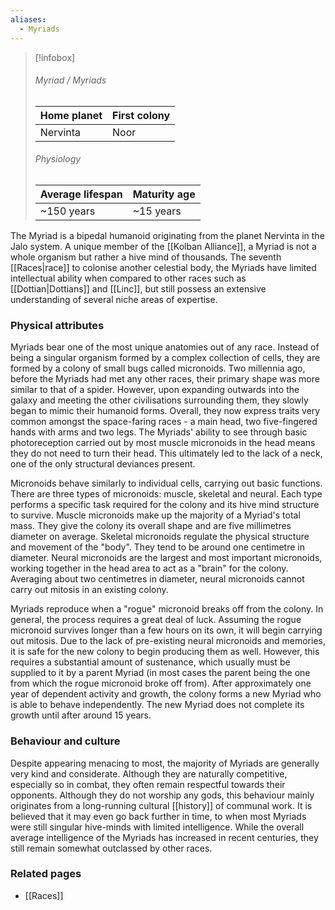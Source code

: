 ```yaml
---
aliases:
  - Myriads
---
```


> [!infobox]
> ###### Myriad / Myriads
> | Home planet | First colony |
> | ----- | -----|
> | Nervinta | Noor |
> ###### Physiology
> | Average lifespan | Maturity age |
> | ----- | ----- |
> | ~150 years | ~15 years |

The Myriad is a bipedal humanoid originating from the planet Nervinta in the Jalo system. A unique member of the [[Kolban Alliance]], a Myriad is not a whole organism but rather a hive mind of thousands. The seventh [[Races|race]] to colonise another celestial body, the Myriads have limited intellectual ability when compared to other races such as [[Dottian|Dottians]] and [[Linc]], but still possess an extensive understanding of several niche areas of expertise.


### Physical attributes

Myriads bear one of the most unique anatomies out of any race. Instead of being a singular organism formed by a complex collection of cells, they are formed by a colony of small bugs called micronoids. Two millennia ago, before the Myriads had met any other races, their primary shape was more similar to that of a spider. However, upon expanding outwards into the galaxy and meeting the other civilisations surrounding them, they slowly began to mimic their humanoid forms. Overall, they now express traits very common amongst the space-faring races - a main head, two five-fingered hands with arms and two legs. The Myriads' ability to see through basic photoreception carried out by most muscle micronoids in the head means they do not need to turn their head. This ultimately led to the lack of a neck, one of the only structural deviances present.

Micronoids behave similarly to individual cells, carrying out basic functions. There are three types of micronoids: muscle, skeletal and neural. Each type performs a specific task required for the colony and its hive mind structure to survive. Muscle micronoids make up the majority of a Myriad's total mass. They give the colony its overall shape and are five millimetres diameter on average. Skeletal micronoids regulate the physical structure and movement of the "body". They tend to be around one centimetre in diameter. Neural micronoids are the largest and most important micronoids, working together in the head area to act as a "brain" for the colony. Averaging about two centimetres in diameter, neural micronoids cannot carry out mitosis in an existing colony.

Myriads reproduce when a "rogue" micronoid breaks off from the colony. In general, the process requires a great deal of luck. Assuming the rogue micronoid survives longer than a few hours on its own, it will begin carrying out mitosis. Due to the lack of pre-existing neural micronoids and memories, it is safe for the new colony to begin producing them as well. However, this requires a substantial amount of sustenance, which usually must be supplied to it by a parent Myriad (in most cases the parent being the one from which the rogue micronoid broke off from). After approximately one year of dependent activity and growth, the colony forms a new Myriad who is able to behave independently. The new Myriad does not complete its growth until after around 15 years.


### Behaviour and culture

Despite appearing menacing to most, the majority of Myriads are generally very kind and considerate. Although they are naturally competitive, especially so in combat, they often remain respectful towards their opponents. Although they do not worship any gods, this behaviour mainly originates from a long-running cultural [[history]] of communal work. It is believed that it may even go back further in time, to when most Myriads were still singular hive-minds with limited intelligence. While the overall average intelligence of the Myriads has increased in recent centuries, they still remain somewhat outclassed by other races.


### Related pages

- [[Races]]